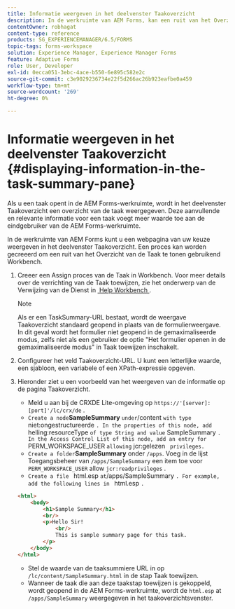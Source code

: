 ```yaml
---
title: Informatie weergeven in het deelvenster Taakoverzicht
description: In de werkruimte van AEM Forms, kan een ruit van het Overzicht van de Taak worden gevormd om de taak samen te vatten of een andere Web-pagina te tonen.
contentOwner: robhagat
content-type: reference
products: SG_EXPERIENCEMANAGER/6.5/FORMS
topic-tags: forms-workspace
solution: Experience Manager, Experience Manager Forms
feature: Adaptive Forms
role: User, Developer
exl-id: 0ecca051-3ebc-4ace-b550-6e895c582e2c
source-git-commit: c3e9029236734e22f5d266ac26b923eafbe0a459
workflow-type: tm+mt
source-wordcount: '269'
ht-degree: 0%

---
```


# Informatie weergeven in het deelvenster Taakoverzicht {#displaying-information-in-the-task-summary-pane}

Als u een taak opent in de AEM Forms-werkruimte, wordt in het deelvenster Taakoverzicht een overzicht van de taak weergegeven. Deze aanvullende en relevante informatie voor een taak voegt meer waarde toe aan de eindgebruiker van de AEM Forms-werkruimte.

In de werkruimte van AEM Forms kunt u een webpagina van uw keuze weergeven in het deelvenster Taakoverzicht. Een proces kan worden gecreeerd om een ruit van het Overzicht van de Taak te tonen gebruikend Workbench.

1. Creeer een Assign proces van de Taak in Workbench. Voor meer details over de verrichting van de Taak toewijzen, zie het onderwerp van de Verwijzing van de Dienst in [&#x200B; Help Workbench &#x200B;](https://help.adobe.com/en_US/AEMForms/6.1/WorkbenchHelp/).

   >[!NOTE]
   >
   >Als er een TaskSummary-URL bestaat, wordt de weergave Taakoverzicht standaard geopend in plaats van de formulierweergave. In dit geval wordt het formulier niet geopend in de gemaximaliseerde modus, zelfs niet als een gebruiker de optie &quot;Het formulier openen in de gemaximaliseerde modus&quot; in Taak toewijzen inschakelt.

1. Configureer het veld Taakoverzicht-URL. U kunt een letterlijke waarde, een sjabloon, een variabele of een XPath-expressie opgeven.
1. Hieronder ziet u een voorbeeld van het weergeven van de informatie op de pagina Taakoverzicht.

   * Meld u aan bij de CRXDE Lite-omgeving op `https://'[server]:[port]'/lc/crx/de` .
   * `Create a node`**SampleSummary** ` under `/content ` with type ` niet:ongestructureerde `. In the properties of this node, add ` helling:resourceType ` of type String and value ` SampleSummary `. In the Access Control List of this node, add an entry for ` PERM_WORKSPACE_USER ` allowing ` jcr:gelezen ` privileges.`
   * `Create a folder`**SampleSummary** onder `/apps`. Voeg in de lijst Toegangsbeheer van `/apps/SampleSummary` een item toe voor `PERM_WORKSPACE_USER` allow `jcr:readprivileges` .
   * `Create a file ` html.esp ` at `/apps/SampleSummary `. For example, add the following lines in ` html.esp `.`

   ```html
   <html>
       <body>
           <h1>Sample Summary</h1>
           <br/>
           <p>Hello Sir!
               <br/>
               This is sample summary page for this task.
           </p>
       </body>
   </html>
   ```

   * Stel de waarde van de taaksummiere URL in op `/lc/content/SampleSummary.html` in de stap Taak toewijzen.
   * Wanneer de taak die aan deze taakstap toewijzen is gekoppeld, wordt geopend in de AEM Forms-werkruimte, wordt de `html.esp` at `/apps/SampleSummary` weergegeven in het taakoverzichtsvenster.
